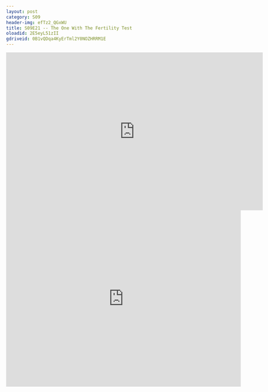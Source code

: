 ```yaml
---
layout: post 
category: S09 
header-img: efTz2_QGxWU 
title: S09E21 -- The One With The Fertility Test 
oloadid: 2E5eyL51zII 
gdriveid: 0B1vQDqa4KyErTml2Y0NOZHRRM1E 
--- 
```

<!--more--> 
<iframe src='https://openload.co/embed/2E5eyL51zII/' width='700' height='430' frameborder='0' scrolling='no' allowfullscreen='allowfullscreen'></iframe> 
<iframe src='https://drive.google.com/file/d/0B1vQDqa4KyErTml2Y0NOZHRRM1E/preview' width='640' height='480' frameborder='0' scrolling='no' allowfullscreen='allowfullscreen'></iframe> 
